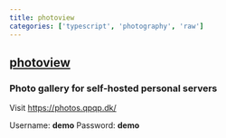 ```yaml
---
title: photoview
categories: ['typescript', 'photography', 'raw']
---
```

## [photoview](https://github.com/photoview/photoview)

### Photo gallery for self-hosted personal servers


Visit https://photos.qpqp.dk/

Username: **demo**
Password: **demo**
